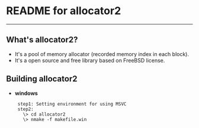 # **README for allocator2** #
***


## **What's allocator2?** ##
 * It's a pool of memory allocator (recorded memory index in each block).
 * It's a open source and free library based on FreeBSD license.


## **Building allocator2** ##
 * **windows**

        step1: Setting environment for using MSVC
        step2:
          \> cd allocator2
          \> nmake -f makefile.win
